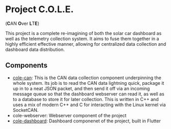# Project C.O.L.E. 
(**C**AN **O**ver **L**T**E**)

This project is a complete re-imagining of both the solar car dashboard as well as the telemetry collection system. It aims to fuse them together in a highly efficient effective manner, allowing for centralized data collection and dashboard data distribution.

## Components
- [cole-can](https://github.com/KentuckySolarCar/cole-can): This is the CAN data collection component underpinning the whole system. Its job is to read the CAN data lightning quick, package it up in to a neat JSON packet, and then send it off via an incoming message queue so that the dashboard webserver  can read it, as well as to a database to store it for later collection. This is written in C++ and uses a mix of modern C++ and C for interacting with the Linux kernel via SocketCAN.
- cole-webserver: Webserver component of the project
- [cole-dashboard](https://github.com/KentuckySolarCar/cole-dashboard): Dashboard componenet of the project, built in Flutter
